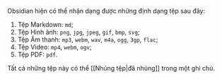 <!--
Obsidian recognizes the following file formats right now:

1. Markdown files: `md`;
2. Image files: `png`, `jpg`, `jpeg`, `gif`, `bmp`, `svg`;
3. Audio files: `mp3`, `webm`, `wav`, `m4a`, `ogg`, `3gp`, `flac`;
4. Video files: `mp4`, `webm`, `ogv`;
5. PDF files: `pdf`.

All these types of files can be [[Embed files|embedded]] in a note.
-->

Obsidian hiện có thể nhận dạng được những định dạng tệp sau đây:

1. Tệp Markdown: `md`;
2. Tệp Hình ảnh: `png`, `jpg`, `jpeg`, `gif`, `bmp`, `svg`;
3. Tệp Âm thanh: `mp3`, `webm`, `wav`, `m4a`, `ogg`, `3gp`, `flac`;
4. Tệp Video: `mp4`, `webm`, `ogv`;
5. Tệp PDF: `pdf`.

Tất cả những tệp này có thể [[Nhúng tệp|đã nhúng]] trong một ghi chú.
